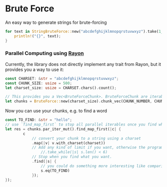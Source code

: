 # Brute Force

An easy way to generate strings for brute-forcing

```rust
for text in StringBruteForce::new("abcdefghijklmnopqrstuvwxyz").take(1_000_000) {
    println!("{}", text);
}
```



### Parallel Computing using [Rayon](https://docs.rs/rayon/latest/rayon/)

Currently, the library does not directly implement any trait from Rayon, but it provides you a way to use it:

```rust
const CHARSET: &str = "abcdefghijklmnopqrstuvwxyz";
const CHUNK_SIZE: usize = 500;
let charset_size: usize = CHARSET.chars().count();

// This provides you a Vec<BruteForceChunk>. BruteForceChunk are iterable that won't overlap over each other
let chunks = BruteForce::new(charset_size).chunk_vec(CHUNK_NUMBER, CHUNK_SIZE).unwrap();
```

Now you can use your chunks, e.g. to find a word 

```rust
const TO_FIND: &str = "hello";
// use `find_map_first` to stop all parallel iterables once you find what you want.
let res = chunks.par_iter_mut().find_map_first(|c| {
        c
    		// convert your chunk to a string using a charset
            .map(|v| v.with_charset(charset))
    		// Add any kind of limit if you want, otherwise the program may run forever until it finds something
            	//.take_while(|s| s.len() < 6)
    		// Stop when you find what you want.
            .find(|s| {
                // you could do something more interesting like comparing strings hashes
                s.eq(TO_FIND)  
            });
});
```

